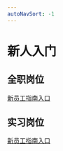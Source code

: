 ```yaml
---
autoNavSort: -1
---
```

# 新人入门

## 全职岗位
[新员工指南入口](./%E6%96%B0%E5%91%98%E5%B7%A5%E6%8C%87%E5%8D%97.md)

## 实习岗位
[新员工指南入口](./%E6%96%B0%E5%91%98%E5%B7%A5%E6%8C%87%E5%8D%97%EF%BC%88%E5%89%8D%E7%AB%AF%E5%AE%9E%E4%B9%A0%EF%BC%89.md)